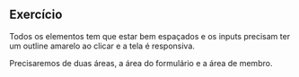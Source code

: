 ## Exercício

Todos os elementos tem que estar bem espaçados e os inputs precisam ter um outline amarelo ao clicar e a tela é responsiva.

Precisaremos de duas áreas, a área do formulário e a área de membro.
